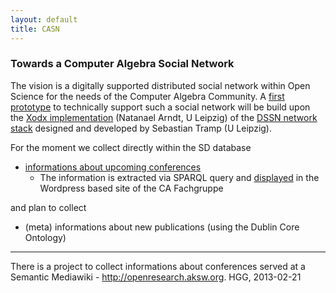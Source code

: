 ```yaml
---
layout: default
title: CASN
---
```


### Towards a Computer Algebra Social Network

The vision is a digitally supported distributed social network within Open Science for the needs of the Computer Algebra Community. A [first prototype](http://symbolicdata.org/CASN) to technically support such a social network will be build upon the [Xodx implementation](http://aksw.org/Projects/Xodx.html) (Natanael Arndt, U Leipzig) of the [DSSN network stack](http://aksw.org/Projects/DSSN.html) designed and developed by Sebastian Tramp (U Leipzig).

For the moment we collect directly within the SD database

-   [informations about upcoming conferences](http://symbolicdata.org/Data/Tagungsankuendigungen/)
    -   The information is extracted via SPARQL query and [displayed](http://www.fachgruppe-computeralgebra.de/tagungsankuendigungen/) in the Wordpress based site of the CA Fachgruppe

and plan to collect

-   (meta) informations about new publications (using the Dublin Core Ontology)

* * * * *

There is a project to collect informations about conferences served at a Semantic Mediawiki - <http://openresearch.aksw.org>. HGG, 2013-02-21
